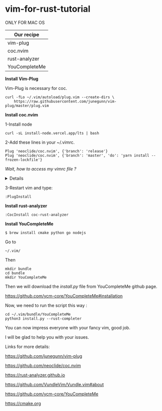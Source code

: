 # vim-for-rust-tutorial
ONLY FOR MAC OS

| Our recipe   | 
| ------------- | 
| vim-plug | 
| coc.nvim  | 
| rust-analyzer | 
| YouCompleteMe | 

**Install Vim-Plug**

Vim-Plug is necessary for coc.
```
curl -fLo ~/.vim/autoload/plug.vim --create-dirs \
    https://raw.githubusercontent.com/junegunn/vim-plug/master/plug.vim
```

**Install coc.nvim**

1-Install node
```
curl -sL install-node.vercel.app/lts | bash
```

2-Add these lines in your ~/.vimrc.

```
Plug 'neoclide/coc.nvim', {'branch': 'release'}
Plug 'neoclide/coc.nvim', {'branch': 'master', 'do': 'yarn install --frozen-lockfile'}
```
*Wait, how to access my vimrc file ?*

<details>
In your terminal

```
cd
```

```
vim ~/.vimrc 
```
Congratulations.

</details>

3-Restart vim and type:

```
:PlugInstall
```
**Install rust-analyzer**

```
:CocInstall coc-rust-analyzer
```

**Install YouCompleteMe**

```
$ brew install cmake python go nodejs
```

Go to

```
~/.vim/
```

Then

```
mkdir bundle
cd bundle
mkdir YouCompleteMe
```

Then we will download the *install.py* file from YouCompleteMe github page.

https://github.com/ycm-core/YouCompleteMe#installation

Now, we need to run the script this way :

```
cd ~/.vim/bundle/YouCompleteMe
python3 install.py --rust-completer
```

You can now impress everyone with your fancy vim, good job.

I will be glad to help you with your issues.


Links for more details:

https://github.com/junegunn/vim-plug

https://github.com/neoclide/coc.nvim

https://rust-analyzer.github.io

https://github.com/VundleVim/Vundle.vim#about

https://github.com/ycm-core/YouCompleteMe

https://cmake.org







